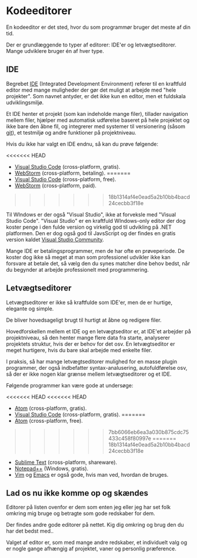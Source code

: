 # Kodeeditorer

En kodeeditor er det sted, hvor du som programmør bruger det meste af din tid.

Der er grundlæggende to typer af editorer: IDE'er og letvægtseditorer. Mange udviklere bruger én af hver type.

## IDE

Begrebet [IDE](https://en.wikipedia.org/wiki/Integrated_development_environment) (Integrated Development Environment) referer til en kraftfuld editor med mange muligheder der gør det muligt at arbejde med "hele projekter". Som navnet antyder, er det ikke kun en editor, men et fuldskala udviklingsmiljø.

Et IDE henter et projekt (som kan indeholde mange filer), tillader navigation mellem filer, hjælper med automatisk udførelse baseret på hele projektet og ikke bare den åbne fil, og integrerer med systemer til versionering (såsom [git](https://git-scm.com/)), et testmiljø og andre funktioner på projektniveau.

Hvis du ikke har valgt en IDE endnu, så kan du prøve følgende:

<<<<<<< HEAD
- [Visual Studio Code](https://code.visualstudio.com/) (cross-platform, gratis).
- [WebStorm](http://www.jetbrains.com/webstorm/) (cross-platform, betaling).
=======
- [Visual Studio Code](https://code.visualstudio.com/) (cross-platform, free).
- [WebStorm](https://www.jetbrains.com/webstorm/) (cross-platform, paid).
>>>>>>> 18b1314af4e0ead5a2b10bb4bacd24cecbb3f18e

Til WIndows er der også "Visual Studio", ikke at forveksle med "Visual Studio Code". "Visual Studio" er en kraftfuld WIndows-only editor der dog koster penge i den fulde version og virkelig god til udvikling på .NET platformen. Den er dog også god til JavsScript og der findes en gratis version kaldet [Visual Studio Community](https://www.visualstudio.com/vs/community/).

Mange IDE er betalingsprogrammer, men de har ofte en prøveperiode. De koster dog ikke så meget at man som professionel udvikler ikke kan forsvare at betale det, så vælg den du synes matcher dine behov bedst, når du begynder at arbejde professionelt med programmering.

## Letvægtseditorer

Letvægtseditorer er ikke så kraftfulde som IDE'er, men de er hurtige, elegante og simple. 

De bliver hovedsageligt brugt til hurtigt at åbne og redigere filer.

Hovedforskellen mellem et IDE og en letvægtseditor er, at IDE'et arbejder på projektniveau, så den henter mange flere data fra starte, analyserer projektets struktur, hvis der er behov for det osv. En letvægtseditor er meget hurtigere, hvis du bare skal arbejde med enkelte filer.

I praksis, så har mange letvægtseditorer mulighed for en masse plugin programmer, der også indbefatter syntax-analusering, autofuldførelse osv, så der er ikke nogen klar grænse mellem letvægtseditorer og et IDE.

Følgende programmer kan være gode at undersøge:

<<<<<<< HEAD
<<<<<<< HEAD
- [Atom](https://atom.io/) (cross-platform, gratis).
- [Visual Studio Code](https://code.visualstudio.com/) (cross-platform, gratis).
=======
- [Atom](https://atom.io/) (cross-platform, free).
>>>>>>> 7bb6066eb6ea3a030b875cdc75433c458f80997e
=======
>>>>>>> 18b1314af4e0ead5a2b10bb4bacd24cecbb3f18e
- [Sublime Text](http://www.sublimetext.com) (cross-platform, shareware).
- [Notepad++](https://notepad-plus-plus.org/) (Windows, gratis).
- [Vim](http://www.vim.org/) og [Emacs](https://www.gnu.org/software/emacs/) er også gode, hvis man ved, hvordan de bruges.

## Lad os nu ikke komme op og skændes

Editorer på listen ovenfor er dem som enten jeg eller jeg har set folk omkring mig bruge og betragte som gode redskaber for dem.

Der findes andre gode editorer på nettet. Kig dig omkring og brug den du har det bedst med..

Valget af editor er, som med mange andre redskaber, et individuelt valg og er nogle gange afhængig af projektet, vaner og personlig præference.
